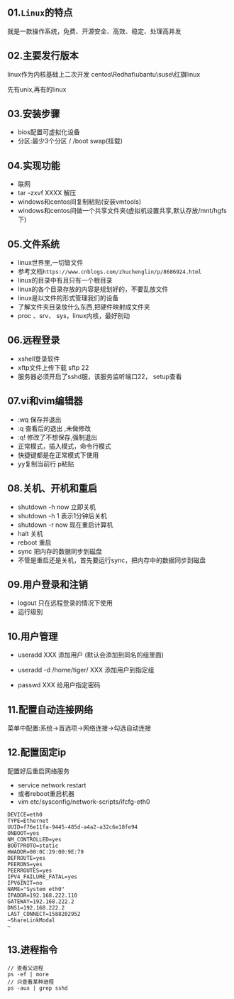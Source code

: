 ## 	01.`Linux`的特点

就是一款操作系统，免费、开源安全、高效、稳定、处理高并发	

## 02.主要发行版本

linux作为内核基础上二次开发 centos\Redhat\ubantu\suse\红旗linux

先有unix,再有的linux

## 03.安装步骤

* bios配置可虚拟化设备
* 分区:最少3个分区  /     /boot     swap(挂载)

## 04.实现功能

* 联网
* tar -zxvf  XXXX 解压
* windows和centos间复制粘贴(安装vmtools)
* windows和centos间做一个共享文件夹(虚拟机设置共享,默认存放/mnt/hgfs下)
## 05.文件系统

* linux世界里,一切皆文件
* 参考文档`https://www.cnblogs.com/zhuchenglin/p/8686924.html`
* linux的目录中有且只有一个根目录
* linux的各个目录存放的内容是规划好的，不要乱放文件
* linux是以文件的形式管理我们的设备
* 了解文件夹目录放什么东西,把硬件映射成文件夹
* proc 、srv、 sys，linux内核，最好别动
## 06.远程登录
*	xshell登录软件 
*	xftp文件上传下载 sftp 22
*	服务器必须开启了sshd服，该服务监听端口22， setup查看
## 07.vi和vim编辑器
* :wq 保存并退出 
* :q 查看后的退出 ,未做修改
* :q! 修改了不想保存,强制退出 
* 正常模式，插入模式，命令行模式
* 快捷键都是在正常模式下使用
* yy复制当前行   p粘贴
## 08.关机、开机和重启
*	shutdown -h now  立即关机
*	shutdown -h 1 表示1分钟后关机
*	shutdown -r now 现在重启计算机
*	halt 关机
*	reboot 重启
*	sync  把内存的数据同步到磁盘
*	不管是重启还是关机，首先要运行sync，把内存中的数据同步到磁盘
## 09.用户登录和注销
*	logout 只在远程登录的情况下使用
*	运行级别
## 10.用户管理
* useradd XXX 添加用户 (默认会添加到同名的组里面)

* useradd -d /home/tiger/ XXX 添加用户到指定组

* passwd XXX 给用户指定密码
## 11.配置自动连接网络

菜单中配置:系统->首选项->网络连接->勾选自动连接

## 12.配置固定ip

 配置好后重启网络服务

* service network restart
* 或者reboot重启机器
* vim etc/sysconfig/network-scripts/ifcfg-eth0

```
DEVICE=eth0
TYPE=Ethernet
UUID=f76e11fa-9445-485d-a4a2-a32c6e18fe94
ONBOOT=yes
NM_CONTROLLED=yes
BOOTPROTO=static
HWADDR=00:0C:29:00:9E:79
DEFROUTE=yes
PEERDNS=yes
PEERROUTES=yes
IPV4_FAILURE_FATAL=yes
IPV6INIT=no
NAME="System eth0"
IPADDR=192.168.222.110
GATEWAY=192.168.222.2
DNS1=192.168.222.2
LAST_CONNECT=1588202952
~ShareLinkModal
~                          
```

## 13.进程指令

```
// 查看父进程
ps -ef | more
// 只查看某种进程
ps -aux | grep sshd
```

